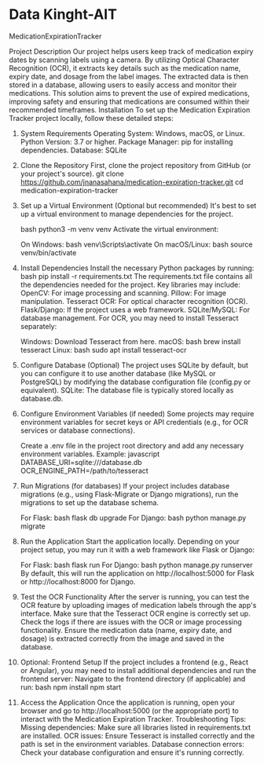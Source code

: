 # Data Kinght-AIT
MedicationExpirationTracker



Project Description
Our project helps users keep track of medication expiry dates by scanning labels using a camera. By utilizing Optical Character Recognition (OCR), it extracts key details such as the medication name, expiry date, and dosage from the label images. The extracted data is then stored in a database, allowing users to easily access and monitor their medications. This solution aims to prevent the use of expired medications, improving safety and ensuring that medications are consumed within their recommended timeframes.
Installation
To set up the Medication Expiration Tracker project locally, follow these detailed steps:

1. System Requirements
    Operating System: Windows, macOS, or Linux.
    Python Version: 3.7 or higher.
    Package Manager: pip for installing dependencies.
    Database: SQLite
2. Clone the Repository
    First, clone the project repository from GitHub (or your project's source).
    git clone https://github.com/jnanasahana/medication-expiration-tracker.git
    cd medication-expiration-tracker
3. Set up a Virtual Environment (Optional but recommended)
    It's best to set up a virtual environment to manage dependencies for the project.

    bash
      python3 -m venv venv
    Activate the virtual environment:

    On Windows:
    bash
       venv\Scripts\activate
    On macOS/Linux:
    bash
        source venv/bin/activate
 4. Install Dependencies
     Install the necessary Python packages by running:
     bash
       pip install -r requirements.txt
    The requirements.txt file contains all the dependencies needed for the project. Key libraries may include:
    OpenCV: For image processing and scanning.
    Pillow: For image manipulation.
    Tesseract OCR: For optical character recognition (OCR).
    Flask/Django: If the project uses a web framework.
    SQLite/MySQL: For database management.
    For OCR, you may need to install Tesseract separately:

    Windows: Download Tesseract from here.
    macOS:
    bash
      brew install tesseract
    Linux:
    bash
      sudo apt install tesseract-ocr
5. Configure Database (Optional)
    The project uses SQLite by default, but you can configure it to use another database (like MySQL or 
    PostgreSQL) by modifying the database configuration file (config.py or equivalent).
    SQLite: The database file is typically stored locally as database.db.
6. Configure Environment Variables (if needed)
    Some projects may require environment variables for secret keys or API credentials (e.g., for OCR 
    services or database connections).

    Create a .env file in the project root directory and add any necessary environment variables. Example:
  javascript
     DATABASE_URI=sqlite:///database.db
     OCR_ENGINE_PATH=/path/to/tesseract
7. Run Migrations (for databases)
    If your project includes database migrations (e.g., using Flask-Migrate or Django migrations), run 
    the migrations to set up the database schema.

   For Flask:
   bash
      flask db upgrade
   For Django:
   bash
      python manage.py migrate
8. Run the Application
    Start the application locally. Depending on your project setup, you may run it with a web framework 
    like Flask or Django:

   For Flask:
   bash
      flask run
   For Django:
   bash
      python manage.py runserver
  By default, this will run the application on http://localhost:5000 for Flask or http://localhost:8000 
  for Django.

9. Test the OCR Functionality
    After the server is running, you can test the OCR feature by uploading images of medication labels 
    through the app's interface. Make sure that the Tesseract OCR engine is correctly set up.
    Check the logs if there are issues with the OCR or image processing functionality.
    Ensure the medication data (name, expiry date, and dosage) is extracted correctly from the image and 
    saved in the database.
10. Optional: Frontend Setup
     If the project includes a frontend (e.g., React or Angular), you may need to install additional 
     dependencies and run the frontend server:
    Navigate to the frontend directory (if applicable) and run:
    bash
       npm install
       npm start
11. Access the Application
     Once the application is running, open your browser and go to http://localhost:5000 (or the 
     appropriate port) to interact with the Medication Expiration Tracker.
   Troubleshooting Tips:
      Missing dependencies: Make sure all libraries listed in requirements.txt are installed.
      OCR issues: Ensure Tesseract is installed correctly and the path is set in the environment 
       variables.
      Database connection errors: Check your database configuration and ensure it's running correctly.
